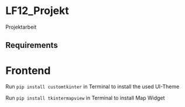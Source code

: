 # LF12_Projekt
Projektarbeit

## Requirements

# Frontend
Run ``` pip install customtkinter ``` in Terminal to install the used UI-Theme

Run ``` pip install tkintermapview ``` in Terminal to install Map Widget

